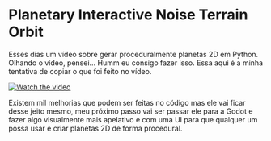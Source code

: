 # Planetary Interactive Noise Terrain Orbit 

Esses dias um vídeo sobre gerar proceduralmente planetas 2D em Python. Olhando o vídeo, pensei... Humm eu consigo fazer isso. Essa aqui é a minha tentativa de copiar o que foi feito no vídeo.

[![Watch the video](https://i.ytimg.com/vi/9_vhEbdv1iE/hq720.jpg?sqp=-oaymwEXCNAFEJQDSFryq4qpAwkIARUAAIhCGAE=&rs=AOn4CLD8OjbGtmx8GdL3HreHibsUpFjPlQ)](https://youtu.be/vt5fpE0bzSY)

Existem mil melhorias que podem ser feitas no código mas ele vai ficar desse jeito mesmo, meu próximo passo vai ser passar ele para a Godot e fazer algo visualmente mais apelativo e com uma UI para que qualquer um possa usar e criar planetas 2D de forma procedural.


